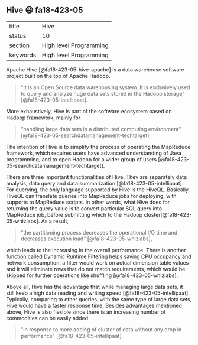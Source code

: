 ## Hive :smiley: fa18-423-05


|          |                        |
| -------- | ---------------------- |
| title    | Hive                   | 
| status   | 10                     |
| section  | High level Programming |
| keywords | High level Programming |


     
Apache Hive [@fa18-423-05-hive-apache] is a data warehouse software project
built on the top of Apache Hadoop.

> "It is an Open Source data warehousing system. It is exclusively used to query
> and analyze huge data sets stored in the Hadoop storage"
> [@fa18-423-05-intellipaat].

More exhaustively, Hive is part of the software ecosystem based on Hadoop
framework, mainly for

> "handling large data sets in a distributed computing environment"
> [@fa18-423-05-searchdatamanagement-techtarget].

The intention of Hive is to simplify the process of operating the MapReduce
framework, which requires users have advanced understanding of Java
programming, and to open Hadoop for a wider group of users
[@fa18-423-05-searchdatamanagement-techtarget].

There are three important functionalities of Hive. They are separately data
analysis, data query and data summarization [@fa18-423-05-intellipaat]. For
querying, the only language supported by Hive is the HiveQL. Basically, HiveQL
can translate queries into MapReduce jobs for deploying, with supports to
MapReduce scripts. In other words, what Hive does for returning the query value
is to convert particular SQL query into MapReduce job, before submitting which
to the Hadoop cluster[@fa18-423-05-whizlabs]. As a result,

> "the partitioning process decreases the operational I/O time and decreases
> execution load" [@fa18-423-05-whizlabs],

which leads to the increasing in the overall performance. There is another
function called Dynamic Runtime Filtering helps saving CPU occupancy and network
consumption: a filter would work on actual dimension table values and it will
eliminate rows that do not match requirements, which would be skipped for
further operations like shuffling [@fa18-423-05-whizlabs].

Above all, Hive has the advantage that while managing large data sets, it still
keep a high data reading and writing speed [@fa18-423-05-intellipaat].
Typically, comparing to other queries, with the same type of large data sets,
Hive would have a faster response time. Besides advantages mentioned above, Hive
is also flexible since there is an increasing number of commodities can be
easily added

> "in response to more adding of cluster of data without any drop in
> performance" [@fa18-423-05-intellipaat].



